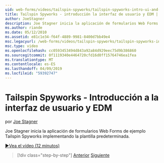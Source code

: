 ```yaml
---
uid: web-forms/videos/tailspin-spyworks/tailspin-spyworks-intro-ui-and-edm
title: Tailspin Spyworks - introducción la interfaz de usuario y EDM | Microsoft Docs
author: JoeStagner
description: Joe Stagner inicia la aplicación de formularios Web Forms de ejemplo Tailspin Spyworks implementando la plantilla predeterminada.
ms.author: riande
ms.date: 05/12/2010
ms.assetid: e81c1e34-f64f-4889-9981-8400d7bb49e4
msc.legacyurl: /web-forms/videos/tailspin-spyworks/tailspin-spyworks-intro-ui-and-edm
msc.type: video
ms.openlocfilehash: cc0593453494d843a92a84d929eec75d9b386860
ms.sourcegitcommit: 0f1119340e4464720cfd16d0ff15764746ea1fea
ms.translationtype: MT
ms.contentlocale: es-ES
ms.lasthandoff: 04/09/2019
ms.locfileid: "59392747"
---
```

# <a name="tailspin-spyworks---intro-ui-and-edm"></a>Tailspin Spyworks - Introducción a la interfaz de usuario y EDM

por [Joe Stagner](https://github.com/JoeStagner)

Joe Stagner inicia la aplicación de formularios Web Forms de ejemplo Tailspin Spyworks implementando la plantilla predeterminada.

[&#9654;Vea el vídeo (12 minutos)](https://channel9.msdn.com/Blogs/ASP-NET-Site-Videos/tailspin-spyworks-intro-ui-and-edm)

> [!div class="step-by-step"]
> [Anterior](tailspin-spyworks-implementing-and-using-the-also-purchased-control.md)
> [Siguiente](tailspin-spyworks-directory-organization.md)
